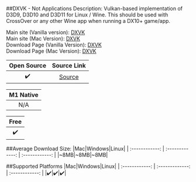 ##DXVK - Not Applications
Description: Vulkan-based implementation of D3D9, D3D10 and D3D11 for Linux / Wine. This should be used with CrossOver or any other Wine app when running a DX10+ game/app.

Main site (Vanilla version): [DXVK](https://github.com/doitsujin/dxvk)
<br>Main site (Mac Version): [DXVK](https://github.com/marzent/dxvk)
<br>Download Page (Vanilla Version): [DXVK](https://github.com/doitsujin/dxvk/releases)
<br>Download Page (Mac Version): [DXVK](https://github.com/marzent/dxvk/releases)

|Open Source|Source Link|
| :------------: |:------------: |
|✔️|[Source](https://github.com/doitsujin/dxvk)|

|M1 Native|
| :------------: |
|N/A|

|Free|
| :------------: |
|✔️|

##Average Download Size: 
|Mac|Windows|Linux|
| :------------: | :-------------: | :------------: |
|~8MB|~8MB|~8MB|

##Supported Platforms
|Mac|Windows|Linux|
| :------------: | :-------------: | :------------: |
|✔️|✔️|✔️|
